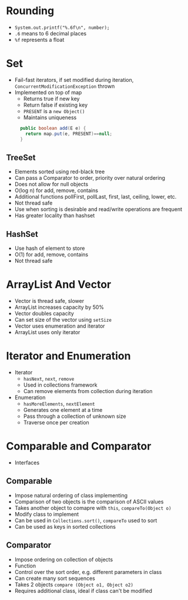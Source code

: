# Rounding

* `System.out.printf("%.6f\n", number);`
* `.6` means to 6 decimal places
* `%f` represents a float

# Set

* Fail-fast iterators, if set modified during iteration, `ConcurrentModificationException` thrown
* Implemented on top of map
  * Returns true if new key
  * Return false if existing key
  * `PRESENT` is a `new Object()`
  * Maintains uniqueness
  ``` Java
    public boolean add(E e) {
      return map.put(e, PRESENT)==null;
    }
  ```

## TreeSet
* Elements sorted using red-black tree
* Can pass a Comparator to order, priority over natural ordering
* Does not allow for null objects
* O(log n) for add, remove, contains
* Additional functions pollFirst, pollLast, first, last, ceiling, lower, etc.
* Not thread safe
* Use when sorting is desirable and read/write operations are frequent
* Has greater locality than hashset

## HashSet
* Use hash of element to store
* O(1) for add, remove, contains
* Not thread safe

# ArrayList And Vector

* Vector is thread safe, slower
* ArrayList increases capacity by 50%
* Vector doubles capacity
* Can set size of the vector using `setSize`
* Vector uses enumeration and iterator
* ArrayList uses only iterator

# Iterator and Enumeration

* Iterator
  * `hasNext`, `next`, `remove`
  * Used in collections framework
  * Can remove elements from collection during iteration
* Enumeration
  * `hasMoreElements`, `nextElement`
  * Generates one element at a time
  * Pass through a collection of unknown size
  * Traverse once per creation

# Comparable and Comparator

* Interfaces

## Comparable

* Impose natural ordering of class implementing
* Comparison of two objects is the comparison of ASCII values
* Takes another object to comapre with `this`, `compareTo(Object o)`
* Modify class to implement
* Can be used in `Collections.sort()`, `compareTo` used to sort
* Can be used as keys in sorted collections

## Comparator

* Impose ordering on collection of objects
* Function
* Control over the sort order, e.g. different parameters in class
* Can create many sort sequences
* Takes 2 objects `compare (Object o1, Object o2)`
* Requires additional class, ideal if class can't be modified
